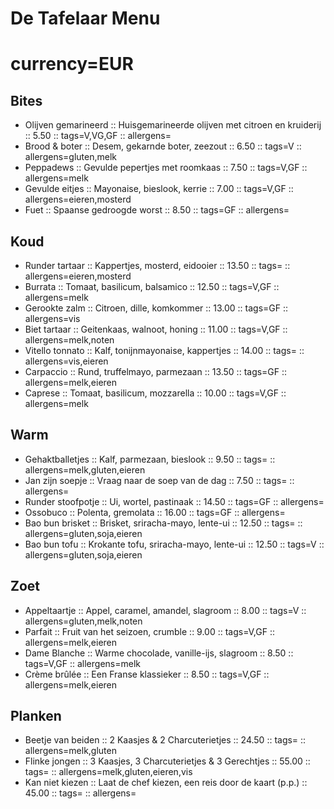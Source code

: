 # De Tafelaar Menu
# currency=EUR

## Bites
- Olijven gemarineerd :: Huisgemarineerde olijven met citroen en kruiderij :: 5.50 :: tags=V,VG,GF :: allergens=
- Brood & boter :: Desem, gekarnde boter, zeezout :: 6.50 :: tags=V :: allergens=gluten,melk
- Peppadews :: Gevulde pepertjes met roomkaas :: 7.50 :: tags=V,GF :: allergens=melk
- Gevulde eitjes :: Mayonaise, bieslook, kerrie :: 7.00 :: tags=V,GF :: allergens=eieren,mosterd
- Fuet :: Spaanse gedroogde worst :: 8.50 :: tags=GF :: allergens=

## Koud
- Runder tartaar :: Kappertjes, mosterd, eidooier :: 13.50 :: tags= :: allergens=eieren,mosterd
- Burrata :: Tomaat, basilicum, balsamico :: 12.50 :: tags=V,GF :: allergens=melk
- Gerookte zalm :: Citroen, dille, komkommer :: 13.00 :: tags=GF :: allergens=vis
- Biet tartaar :: Geitenkaas, walnoot, honing :: 11.00 :: tags=V,GF :: allergens=melk,noten
- Vitello tonnato :: Kalf, tonijnmayonaise, kappertjes :: 14.00 :: tags= :: allergens=vis,eieren
- Carpaccio :: Rund, truffelmayo, parmezaan :: 13.50 :: tags=GF :: allergens=melk,eieren
- Caprese :: Tomaat, basilicum, mozzarella :: 10.00 :: tags=V,GF :: allergens=melk

## Warm
- Gehaktballetjes :: Kalf, parmezaan, bieslook :: 9.50 :: tags= :: allergens=melk,gluten,eieren
- Jan zijn soepje :: Vraag naar de soep van de dag :: 7.50 :: tags= :: allergens=
- Runder stoofpotje :: Ui, wortel, pastinaak :: 14.50 :: tags=GF :: allergens=
- Ossobuco :: Polenta, gremolata :: 16.00 :: tags=GF :: allergens=
- Bao bun brisket :: Brisket, sriracha-mayo, lente-ui :: 12.50 :: tags= :: allergens=gluten,soja,eieren
- Bao bun tofu :: Krokante tofu, sriracha-mayo, lente-ui :: 12.50 :: tags=V :: allergens=gluten,soja,eieren

## Zoet
- Appeltaartje :: Appel, caramel, amandel, slagroom :: 8.00 :: tags=V :: allergens=gluten,melk,noten
- Parfait :: Fruit van het seizoen, crumble :: 9.00 :: tags=V,GF :: allergens=melk,eieren
- Dame Blanche :: Warme chocolade, vanille-ijs, slagroom :: 8.50 :: tags=V,GF :: allergens=melk
- Crème brûlée :: Een Franse klassieker :: 8.50 :: tags=V,GF :: allergens=melk,eieren

## Planken
- Beetje van beiden :: 2 Kaasjes & 2 Charcuterietjes :: 24.50 :: tags= :: allergens=melk,gluten
- Flinke jongen :: 3 Kaasjes, 3 Charcuterietjes & 3 Gerechtjes :: 55.00 :: tags= :: allergens=melk,gluten,eieren,vis
- Kan niet kiezen :: Laat de chef kiezen, een reis door de kaart (p.p.) :: 45.00 :: tags= :: allergens=
